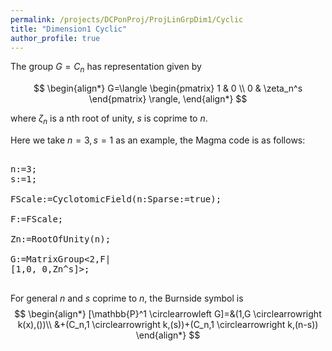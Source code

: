 ```yaml
---
permalink: /projects/DCPonProj/ProjLinGrpDim1/Cyclic
title: "Dimension1 Cyclic"
author_profile: true
---
```


The group $G=C_n$ has representation given by

$$
\begin{align*}
G=\langle
\begin{pmatrix}
1 & 0 \\
0 & \zeta_n^s
\end{pmatrix}
\rangle,
\end{align*}
$$

where $\zeta_n$ is a nth root of unity, $s$ is coprime to $n$.

Here we take $n=3,s=1$ as an example, the Magma code is as follows:
<pre>

n:=3;
s:=1;

FScale:=CyclotomicField(n:Sparse:=true);

F:=FScale;

Zn:=RootOfUnity(n);

G:=MatrixGroup<2,F|
[1,0, 0,Zn^s]>;

</pre>

For general $n$ and $s$ coprime to $n$, the Burnside symbol is
$$
\begin{align*}
[\mathbb{P}^1 \circlearrowleft G]=&(1,G \circlearrowright k(x),())\\
&+(C_n,1 \circlearrowright k,(s))+(C_n,1 \circlearrowright k,(n-s))
\end{align*}
$$